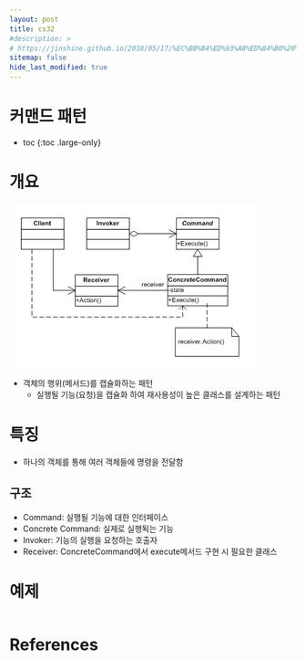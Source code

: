 ```yaml
---
layout: post
title: cs32
#description: >
# https://jinshine.github.io/2018/05/17/%EC%BB%B4%ED%93%A8%ED%84%B0%20%EA%B8%B0%EC%B4%88/%EB%A9%94%EB%AA%A8%EB%A6%AC%EA%B5%AC%EC%A1%B0/
sitemap: false
hide_last_modified: true
---
```

# 커맨드 패턴

* toc
{:toc .large-only}

# 개요

![](/assets/img/cs/command.png)

- 객체의 행위(메서드)를 캡슐화하는 패턴
  - 실행될 기능(요청)을 캡슐화 하여 재사용성이 높은 클래스를 설계하는 패턴

# 특징

- 하나의 객체를 통해 여러 객체들에 명령을 전달함

## 구조

- Command: 실행될 기능에 대한 인터페이스
- Concrete Command: 실제로 실행됙는 기능
- Invoker: 기능의 실행을 요청하는 호출자
- Receiver: ConcreteCommand에서 execute메서드 구현 시 필요한 클래스


# 예제

```JAVA

```

# References

[]()
